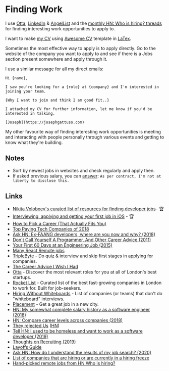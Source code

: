 # Finding Work

I use [Otta](https://otta.com/), [LinkedIn](https://www.linkedin.com) & [AngelList](https://angel.co) and the [monthly HN: Who is hiring? threads](https://kennytilton.github.io/whoishiring/) for finding interesting work opportunities to apply to.

I want to make [my CV](https://github.com/josephgattuso/cv/blob/master/README.md) using [Awesome CV](https://github.com/posquit0/Awesome-CV) template in [LaTex](https://sourabhbajaj.com/mac-setup/LaTeX/).

Sometimes the most effective way to apply is to apply directly. Go to the website of the company you want to apply to and see if there is a Jobs section present somewhere and apply through it.

I use a similar message for all my direct emails:

```text
Hi {name},

I saw you're looking for a {role} at {company} and I'm interested in joining your team.

{Why I want to join and think I am good fit..}

I attached my CV for further information, let me know if you'd be interested in talking.

[Joseph](https://josephgattuso.com)
```

My other favourite way of finding interesting work opportunities is meeting and interacting with people personally through various events and getting to know what they're building.

## Notes

- Sort by newest jobs in websites and check regularly and apply then.
- If asked previous salary, you can [answer](https://www.reddit.com/r/cscareerquestionsEU/comments/9ohap7/uk_company_asking_about_current_salary_up_front/): `As per contract, I'm not at liberty to disclose this.`

## Links

- [Nikita Voloboev's curated list of resources for finding developer jobs](https://github.com/nikitavoloboev/find-work#readme)- 🏆
- [Interviewing, applying and getting your first job in iOS](http://artsy.github.io/blog/2016/01/30/iOS-Junior-Interviews) - 🏆
- [How to Pick a Career \(That Actually Fits You\)](https://waitbutwhy.com/2018/04/picking-career.html)
- [Top Paying Tech Companies of 2018](https://www.levels.fyi/2018/)
- [Ask HN: Ex-FAANG developers, where are you now and why? \(2018\)](https://news.ycombinator.com/item?id=18192534)
- [Don't Call Yourself A Programmer, And Other Career Advice \(2011\)](https://www.kalzumeus.com/2011/10/28/dont-call-yourself-a-programmer/)
- [Your First 60 Days at an Engineering Job \(2015\)](https://code.dblock.org/2015/04/23/your-first-60-days-at-an-engineering-job.html)
- [Many React Remote jobs](https://twitter.com/mxstbr/status/1180846287148785670)
- [TripleByte](https://triplebyte.com/) - Do quiz & interview and skip first stages in applying for companies.
- [The Career Advice I Wish I Had](https://welearncode.com/career-advice/)
- [Otta](https://otta.com/) - Discover the most relevant roles for you at all of London's best startups.
- [Rocket List](https://rocketlist.co.uk/) - Curated list of the best fast-growing companies in London to work for. Built for job-seekers.
- [Hiring Without Whiteboards](https://github.com/poteto/hiring-without-whiteboards#readme) - List of companies \(or teams\) that don't do "whiteboard" interviews.
- [Placement](https://placement.com/) - Get a great job in a new city.
- [HN: My somewhat complete salary history as a software engineer \(2018\)](https://news.ycombinator.com/item?id=18342996)
- [HN: Compare career levels across companies \(2018\)](https://news.ycombinator.com/item?id=18349421)
- [They rejected Us](https://rejected.us/) \([HN](https://news.ycombinator.com/item?id=18628140)\)
- [Tell HN: I used to be homeless and want to work as a software developer \(2019\)](https://news.ycombinator.com/item?id=21880179)
- [Thoughts on Recruiting \(2019\)](https://markmcgranaghan.com/recruiting)
- [Layoffs Guide](https://candor.co/guides/layoff/)
- [Ask HN: How do I understand the results of my job search? \(2020\)](https://news.ycombinator.com/item?id=21612151)
- [List of companies that are hiring or are currently in a hiring freeze](https://candor.co/hiring-freezes/)
- [Hand-picked remote jobs from HN Who is hiring?](https://remoteleaf.com/whoishiring?ref=reddit)
